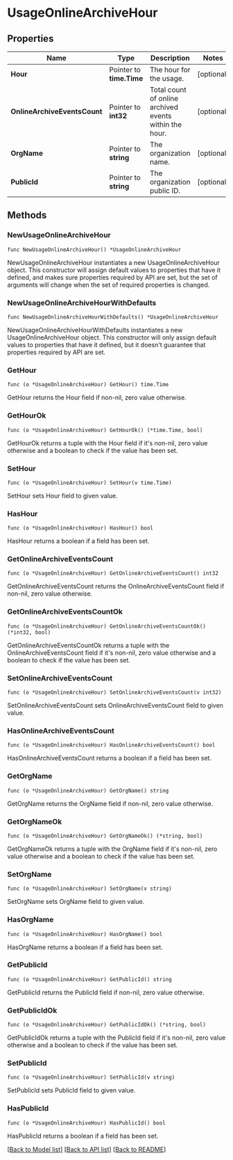 # UsageOnlineArchiveHour

## Properties

| Name                         | Type                     | Description                                            | Notes      |
| ---------------------------- | ------------------------ | ------------------------------------------------------ | ---------- |
| **Hour**                     | Pointer to **time.Time** | The hour for the usage.                                | [optional] |
| **OnlineArchiveEventsCount** | Pointer to **int32**     | Total count of online archived events within the hour. | [optional] |
| **OrgName**                  | Pointer to **string**    | The organization name.                                 | [optional] |
| **PublicId**                 | Pointer to **string**    | The organization public ID.                            | [optional] |

## Methods

### NewUsageOnlineArchiveHour

`func NewUsageOnlineArchiveHour() *UsageOnlineArchiveHour`

NewUsageOnlineArchiveHour instantiates a new UsageOnlineArchiveHour object.
This constructor will assign default values to properties that have it defined,
and makes sure properties required by API are set, but the set of arguments
will change when the set of required properties is changed.

### NewUsageOnlineArchiveHourWithDefaults

`func NewUsageOnlineArchiveHourWithDefaults() *UsageOnlineArchiveHour`

NewUsageOnlineArchiveHourWithDefaults instantiates a new UsageOnlineArchiveHour object.
This constructor will only assign default values to properties that have it defined,
but it doesn't guarantee that properties required by API are set.

### GetHour

`func (o *UsageOnlineArchiveHour) GetHour() time.Time`

GetHour returns the Hour field if non-nil, zero value otherwise.

### GetHourOk

`func (o *UsageOnlineArchiveHour) GetHourOk() (*time.Time, bool)`

GetHourOk returns a tuple with the Hour field if it's non-nil, zero value otherwise
and a boolean to check if the value has been set.

### SetHour

`func (o *UsageOnlineArchiveHour) SetHour(v time.Time)`

SetHour sets Hour field to given value.

### HasHour

`func (o *UsageOnlineArchiveHour) HasHour() bool`

HasHour returns a boolean if a field has been set.

### GetOnlineArchiveEventsCount

`func (o *UsageOnlineArchiveHour) GetOnlineArchiveEventsCount() int32`

GetOnlineArchiveEventsCount returns the OnlineArchiveEventsCount field if non-nil, zero value otherwise.

### GetOnlineArchiveEventsCountOk

`func (o *UsageOnlineArchiveHour) GetOnlineArchiveEventsCountOk() (*int32, bool)`

GetOnlineArchiveEventsCountOk returns a tuple with the OnlineArchiveEventsCount field if it's non-nil, zero value otherwise
and a boolean to check if the value has been set.

### SetOnlineArchiveEventsCount

`func (o *UsageOnlineArchiveHour) SetOnlineArchiveEventsCount(v int32)`

SetOnlineArchiveEventsCount sets OnlineArchiveEventsCount field to given value.

### HasOnlineArchiveEventsCount

`func (o *UsageOnlineArchiveHour) HasOnlineArchiveEventsCount() bool`

HasOnlineArchiveEventsCount returns a boolean if a field has been set.

### GetOrgName

`func (o *UsageOnlineArchiveHour) GetOrgName() string`

GetOrgName returns the OrgName field if non-nil, zero value otherwise.

### GetOrgNameOk

`func (o *UsageOnlineArchiveHour) GetOrgNameOk() (*string, bool)`

GetOrgNameOk returns a tuple with the OrgName field if it's non-nil, zero value otherwise
and a boolean to check if the value has been set.

### SetOrgName

`func (o *UsageOnlineArchiveHour) SetOrgName(v string)`

SetOrgName sets OrgName field to given value.

### HasOrgName

`func (o *UsageOnlineArchiveHour) HasOrgName() bool`

HasOrgName returns a boolean if a field has been set.

### GetPublicId

`func (o *UsageOnlineArchiveHour) GetPublicId() string`

GetPublicId returns the PublicId field if non-nil, zero value otherwise.

### GetPublicIdOk

`func (o *UsageOnlineArchiveHour) GetPublicIdOk() (*string, bool)`

GetPublicIdOk returns a tuple with the PublicId field if it's non-nil, zero value otherwise
and a boolean to check if the value has been set.

### SetPublicId

`func (o *UsageOnlineArchiveHour) SetPublicId(v string)`

SetPublicId sets PublicId field to given value.

### HasPublicId

`func (o *UsageOnlineArchiveHour) HasPublicId() bool`

HasPublicId returns a boolean if a field has been set.

[[Back to Model list]](../README.md#documentation-for-models) [[Back to API list]](../README.md#documentation-for-api-endpoints) [[Back to README]](../README.md)
